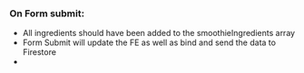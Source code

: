 ### On Form submit:

 - All ingredients should have been added to the smoothieIngredients array
 - Form Submit will update the FE as well as bind and send the data to Firestore
 -
